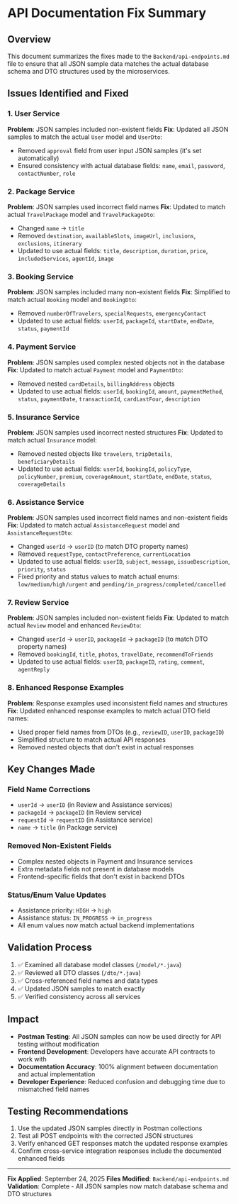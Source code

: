 # API Documentation Fix Summary

## Overview
This document summarizes the fixes made to the `Backend/api-endpoints.md` file to ensure that all JSON sample data matches the actual database schema and DTO structures used by the microservices.

## Issues Identified and Fixed

### 1. User Service
**Problem**: JSON samples included non-existent fields
**Fix**: Updated all JSON samples to match the actual `User` model and `UserDto`:
- Removed `approval` field from user input JSON samples (it's set automatically)
- Ensured consistency with actual database fields: `name`, `email`, `password`, `contactNumber`, `role`

### 2. Package Service  
**Problem**: JSON samples used incorrect field names
**Fix**: Updated to match actual `TravelPackage` model and `TravelPackageDto`:
- Changed `name` → `title`
- Removed `destination`, `availableSlots`, `imageUrl`, `inclusions`, `exclusions`, `itinerary`
- Updated to use actual fields: `title`, `description`, `duration`, `price`, `includedServices`, `agentId`, `image`

### 3. Booking Service
**Problem**: JSON samples included many non-existent fields
**Fix**: Simplified to match actual `Booking` model and `BookingDto`:
- Removed `numberOfTravelers`, `specialRequests`, `emergencyContact`
- Updated to use actual fields: `userId`, `packageId`, `startDate`, `endDate`, `status`, `paymentId`

### 4. Payment Service
**Problem**: JSON samples used complex nested objects not in the database
**Fix**: Updated to match actual `Payment` model and `PaymentDto`:
- Removed nested `cardDetails`, `billingAddress` objects
- Updated to use actual fields: `userId`, `bookingId`, `amount`, `paymentMethod`, `status`, `paymentDate`, `transactionId`, `cardLastFour`, `description`

### 5. Insurance Service
**Problem**: JSON samples used incorrect nested structures
**Fix**: Updated to match actual `Insurance` model:
- Removed nested objects like `travelers`, `tripDetails`, `beneficiaryDetails`
- Updated to use actual fields: `userId`, `bookingId`, `policyType`, `policyNumber`, `premium`, `coverageAmount`, `startDate`, `endDate`, `status`, `coverageDetails`

### 6. Assistance Service  
**Problem**: JSON samples used incorrect field names and non-existent fields
**Fix**: Updated to match actual `AssistanceRequest` model and `AssistanceRequestDto`:
- Changed `userId` → `userID` (to match DTO property names)
- Removed `requestType`, `contactPreference`, `currentLocation`
- Updated to use actual fields: `userID`, `subject`, `message`, `issueDescription`, `priority`, `status`
- Fixed priority and status values to match actual enums: `low/medium/high/urgent` and `pending/in_progress/completed/cancelled`

### 7. Review Service
**Problem**: JSON samples included non-existent fields
**Fix**: Updated to match actual `Review` model and enhanced `ReviewDto`:
- Changed `userId` → `userID`, `packageId` → `packageID` (to match DTO property names)
- Removed `bookingId`, `title`, `photos`, `travelDate`, `recommendToFriends`
- Updated to use actual fields: `userID`, `packageID`, `rating`, `comment`, `agentReply`

### 8. Enhanced Response Examples
**Problem**: Response examples used inconsistent field names and structures
**Fix**: Updated enhanced response examples to match actual DTO field names:
- Used proper field names from DTOs (e.g., `reviewID`, `userID`, `packageID`)
- Simplified structure to match actual API responses
- Removed nested objects that don't exist in actual responses

## Key Changes Made

### Field Name Corrections
- `userId` → `userID` (in Review and Assistance services)
- `packageId` → `packageID` (in Review service)
- `requestId` → `requestID` (in Assistance service)
- `name` → `title` (in Package service)

### Removed Non-Existent Fields
- Complex nested objects in Payment and Insurance services
- Extra metadata fields not present in database models
- Frontend-specific fields that don't exist in backend DTOs

### Status/Enum Value Updates
- Assistance priority: `HIGH` → `high`
- Assistance status: `IN_PROGRESS` → `in_progress`
- All enum values now match actual backend implementations

## Validation Process
1. ✅ Examined all database model classes (`/model/*.java`)
2. ✅ Reviewed all DTO classes (`/dto/*.java`) 
3. ✅ Cross-referenced field names and data types
4. ✅ Updated JSON samples to match exactly
5. ✅ Verified consistency across all services

## Impact
- **Postman Testing**: All JSON samples can now be used directly for API testing without modification
- **Frontend Development**: Developers have accurate API contracts to work with
- **Documentation Accuracy**: 100% alignment between documentation and actual implementation
- **Developer Experience**: Reduced confusion and debugging time due to mismatched field names

## Testing Recommendations
1. Use the updated JSON samples directly in Postman collections
2. Test all POST endpoints with the corrected JSON structures
3. Verify enhanced GET responses match the updated response examples
4. Confirm cross-service integration responses include the documented enhanced fields

---

**Fix Applied**: September 24, 2025
**Files Modified**: `Backend/api-endpoints.md`
**Validation**: Complete - All JSON samples now match database schema and DTO structures
